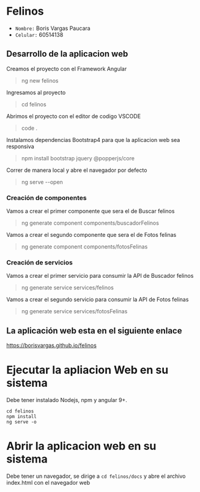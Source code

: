 # Felinos

- `Nombre:` Boris Vargas Paucara
- `Celular:` 60514138

## Desarrollo de la aplicacion web

Creamos el proyecto con el Framework Angular
> ng new felinos

Ingresamos al proyecto
> cd felinos

Abrimos el proyecto con el editor de codigo VSCODE
> code .

Instalamos dependencias Bootstrap4 para que la aplicacion web sea responsiva
> npm install bootstrap jquery @popperjs/core

Correr de manera local y abre el navegador por defecto
> ng serve --open

### Creación de componentes

Vamos a crear el primer componente que sera el de Buscar felinos
> ng generate component components/buscadorFelinos

Vamos a crear el segundo componente que sera el de Fotos felinas
> ng generate component components/fotosFelinas

### Creación de servicios

Vamos a crear el primer servicio para consumir la API de Buscador felinos
> ng generate service services/felinos

Vamos a crear el segundo servicio para consumir la API de Fotos felinas
> ng generate service services/fotosFelinas

## La aplicación web esta en el siguiente enlace

<https://borisvargas.github.io/felinos>

# Ejecutar la apliacion Web en su sistema

Debe tener instalado Nodejs, npm y angular 9+.

```
cd felinos
npm install
ng serve -o
```

# Abrir la aplicacion web en su sistema

Debe tener un navegador, se dirige a `cd felinos/docs` y abre el archivo index.html con el navegador web
